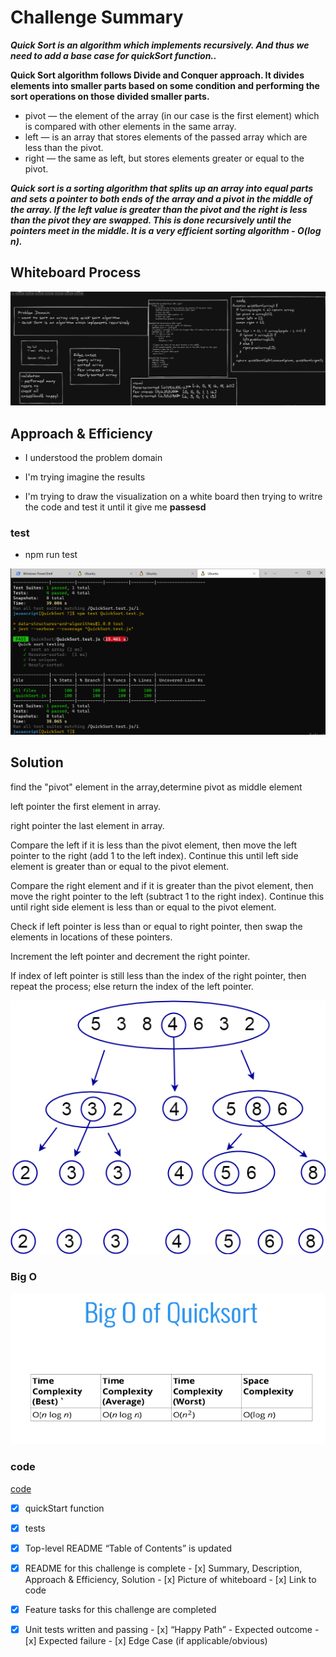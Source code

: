# Challenge Summary

***Quick Sort is an algorithm which implements recursively. And thus we need to add a base case for quickSort function..***

**Quick Sort algorithm follows Divide and Conquer approach. It divides elements into smaller parts based on some condition and performing the sort operations on those divided smaller parts.**

* pivot — the element of the array (in our case is the first element) which is compared with other elements in the same array.
* left — is an array that stores elements of the passed array which are less than the pivot.
* right — the same as left, but stores elements greater or equal to the pivot.



***Quick sort is a sorting algorithm that splits up an array into equal parts and sets a pointer to both ends of the array and a pivot in the middle of the array. If the left value is greater than the pivot and the right is less than the pivot they are swapped. This is done recursively until the pointers meet in the middle. It is a very efficient sorting algorithm - O(log n).***


## Whiteboard Process

![whiteBoard](/javascript/QuickSort/img/quicksortWhiteBoard.PNG)

## Approach & Efficiency

* I understood the problem domain

* I'm trying imagine the results 

* I'm trying to draw the visualization  on a white board then trying to writre the code and test it until it give me **passesd**



### test 

* npm run test


![test result](/javascript/QuickSort/img/quickSortTest.PNG)

## Solution

find the "pivot" element in the array,determine pivot as middle element

left pointer the first element in array.

right pointer the last element in array.

Compare the left if it is less than the pivot element, then move the left pointer to the right (add 1 to the left index). Continue this until left side element is greater than or equal to the pivot element.

Compare the right element and if it is greater than the pivot element, then move the right pointer to the left (subtract 1 to the right index). Continue this until right side element is less than or equal to the pivot element.

Check if left pointer is less than or equal to right pointer, then swap the elements in locations of these pointers.

Increment the left pointer and decrement the right pointer.

If index of left pointer is still less than the index of the right pointer, then repeat the process; else return the index of the left pointer.



![visual](/javascript/QuickSort/img/quickSort.png)

### Big O
![big o](/javascript/QuickSort/img/Big0.png)


### code

[code](/javascript/QuickSort/quickSort.js)



- [x] quickStart function


- [x] tests

 - [x] Top-level README “Table of Contents” is updated
 - [x] README for this challenge is complete
       - [x] Summary, Description, Approach & Efficiency, Solution
       - [x] Picture of whiteboard
       - [x] Link to code
 - [x] Feature tasks for this challenge are completed
 - [x] Unit tests written and passing
       - [x] “Happy Path” - Expected outcome
       - [x] Expected failure
       - [x] Edge Case (if applicable/obvious)